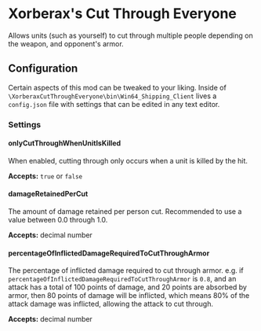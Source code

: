 # Xorberax's Cut Through Everyone
Allows units (such as yourself) to cut through multiple people depending
on the weapon, and opponent's armor.

## Configuration
Certain aspects of this mod can be tweaked to your liking.
Inside of `\XorberaxCutThroughEveryone\bin\Win64_Shipping_Client` lives 
a `config.json` file with settings that can be edited in any text
editor.

### Settings

#### onlyCutThroughWhenUnitIsKilled
When enabled, cutting through only occurs when a unit is killed by
the hit. 

**Accepts:** `true` or `false`

#### damageRetainedPerCut
The amount of damage retained per person cut.
Recommended to use a value between 0.0 through 1.0.

**Accepts:** decimal number

#### percentageOfInflictedDamageRequiredToCutThroughArmor
The percentage of inflicted damage required to cut through armor.
e.g. if `percentageOfInflictedDamageRequiredToCutThroughArmor` is `0.8`,
and an attack has a total of 100 points of damage, and 20 points are absorbed 
by armor, then 80 points of damage will be inflicted, which means 80% of
the attack damage was inflicted, allowing the attack to cut through.
 
 **Accepts:** decimal number